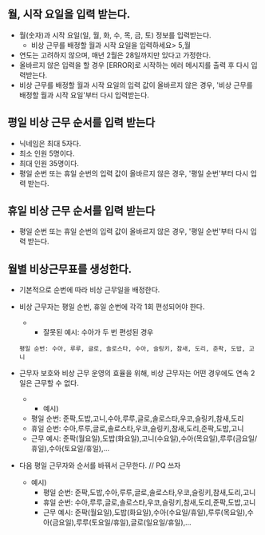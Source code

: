 


## 월, 시작 요일을 입력 받는다.
- 월(숫자)과 시작 요일(일, 월, 화, 수, 목, 금, 토) 정보를 입력받는다.
  - 비상 근무를 배정할 월과 시작 요일을 입력하세요> 5,월
- 연도는 고려하지 않으며, 매년 2월은 28일까지만 있다고 가정한다.
- 올바르지 않은 입력을 할 경우 [ERROR]로 시작하는 에러 메시지를 출력 후 다시 입력받는다. 
- 비상 근무를 배정할 월과 시작 요일의 입력 값이 올바르지 않은 경우, '비상 근무를 배정할 월과 시작 요일'부터 다시 입력받는다.

## 평일 비상 근무 순서를 입력 받는다
- 닉네임은 최대 5자다.
- 최소 인원 5명이다.
- 최대 인원 35명이다.
- 평일 순번 또는 휴일 순번의 입력 값이 올바르지 않은 경우, '평일 순번'부터 다시 입력 받는다.

## 휴일 비상 근무 순서를 입력 받는다

- 평일 순번 또는 휴일 순번의 입력 값이 올바르지 않은 경우, '평일 순번'부터 다시 입력 받는다.

##  월별 비상근무표를 생성한다.
- 기본적으로 순번에 따라 비상 근무일을 배정한다.
- 비상 근무자는 평일 순번, 휴일 순번에 각각 1회 편성되어야 한다.
  - - 잘못된 예시: 수아가 두 번 편성된 경우
  ```
  평일 순번: 수아, 루루, 글로, 솔로스타, 수아, 슬링키, 참새, 도리, 준팍, 도밥, 고니
  ```
- 근무자 보호와 비상 근무 운영의 효율을 위해, 비상 근무자는 어떤 경우에도 연속 2일은 근무할 수 없다.
  - - 예시)
  - 평일 순번: 준팍,도밥,고니,수아,루루,글로,솔로스타,우코,슬링키,참새,도리
  - 휴일 순번: 수아,루루,글로,솔로스타,우코,슬링키,참새,도리,준팍,도밥,고니
  - 근무 예시: 준팍(월요일),도밥(화요일),고니(수요일),수아(목요일),루루(금요일/휴일),수아(토요일/휴일),...

- 다음 평일 근무자와 순서를 바꿔서 근무한다. // PQ 쓰자
    - 예시)
        - 평일 순번: 준팍,도밥,수아,루루,글로,솔로스타,우코,슬링키,참새,도리,고니
        - 휴일 순번: 수아,루루,글로,솔로스타,우코,슬링키,참새,도리,준팍,도밥,고니
        - 근무 예시: 준팍(월요일),도밥(화요일),수아(수요일/휴일),루루(목요일),수아(금요일),루루(토요일/휴일),글로(일요일/휴일),... 